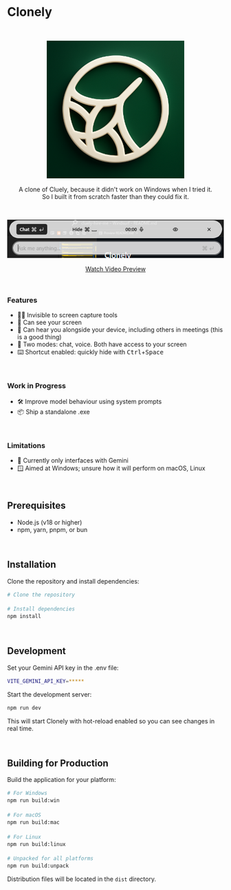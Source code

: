 # Clonely

<br />
<p align="center">
    <img src="resources/build/icon.png" width="320" />
</p>

<p align="center">
A clone of Cluely, because it didn't work on Windows when I tried it. <br/> So I built it from scratch faster than they could fix it.
</p>

<br />

<p align="center">
    <img src="app/assets/clonely-preview.png" target="_blank" />
</p>

<p align="center">
    <a href="https://www.loom.com/share/2ad168adb3844543a45437b184bc822b">Watch Video Preview</a>
</p>

<br />

### Features

- 🕵️‍♂️ Invisible to screen capture tools
- 👀 Can see your screen
- 🎤 Can hear you alongside your device, including others in meetings (this is a good thing)
- 🔄 Two modes: chat, voice. Both have access to your screen
- ⌨️ Shortcut enabled: quickly hide with <kbd>Ctrl</kbd>+<kbd>Space</kbd>

<br />

### Work in Progress

- 🛠️ Improve model behaviour using system prompts
- 📦 Ship a standalone .exe

<br />

### Limitations

- 🤖 Currently only interfaces with Gemini
- 🪟 Aimed at Windows; unsure how it will perform on macOS, Linux

<br />

## Prerequisites

- Node.js (v18 or higher)
- npm, yarn, pnpm, or bun

<br />

## Installation

Clone the repository and install dependencies:

```bash
# Clone the repository

# Install dependencies
npm install
```

<br />

## Development

Set your Gemini API key in the .env file:

```bash
VITE_GEMINI_API_KEY=*****
```

Start the development server:

```bash
npm run dev
```

This will start Clonely with hot-reload enabled so you can see changes in real time.

<br />

## Building for Production

Build the application for your platform:

```bash
# For Windows
npm run build:win

# For macOS
npm run build:mac

# For Linux
npm run build:linux

# Unpacked for all platforms
npm run build:unpack
```

Distribution files will be located in the `dist` directory.

<br />
